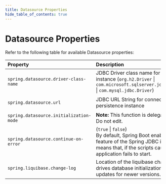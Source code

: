 ```yaml
---
title: Datasource Properties
hide_table_of_contents: true
---
```


# Datasource Properties

Refer to the following table for available Datasource properties:

| Property | Description | Default |
| :--- | :--- | :--- |
| `spring.datasource.driver-class-name` | JDBC Driver class name for the persistence instance (`org.h2.Driver` &#124; `com.microsoft.sqlserver.jdbc.SQLServerDriver` &#124; `com.mysql.jdbc.Driver`) | `org.h2.Driver` |
| `spring.datasource.url` | JDBC URL String for connection to the persistence instance | `jdbc:h2:{sharedDataPath}/embedded/data/h2; DB_CLOSE_ON_EXIT=FALSE` |
| `spring.datasource.initialization-mode` | **Note:** This function is delegated to liquibase. Do not edit. | never |
| `spring.datasource.continue-on-error` | (`true` &#124; `false`)<br /> By default, Spring Boot enables the fail-fast feature of the Spring JDBC initializer. This means that, if the scripts cause exceptions, the application fails to start. | `false` |
| `spring.liquibase.change-log` | Location of the liquibase change-log, which drives database initialization and database updates for newer versions. | `classpath:db.changelog-master.xml` |

